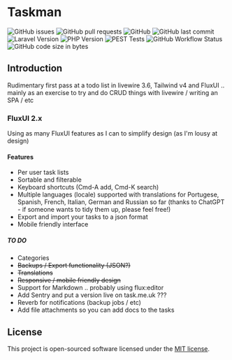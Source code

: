 # Taskman

![GitHub issues](https://img.shields.io/github/issues/jpmorby/taskman) ![GitHub pull requests](https://img.shields.io/github/issues-pr/jpmorby/taskman) ![GitHub](https://img.shields.io/github/license/jpmorby/taskman) ![GitHub last commit](https://img.shields.io/github/last-commit/jpmorby/taskman) ![Laravel Version](https://img.shields.io/badge/Laravel-11.x-green) ![PHP Version](https://img.shields.io/badge/PHP-8.2%2B-blue) ![PEST Tests](https://github.com/jpmorby/taskman/actions/workflows/tests.yml/badge.svg)
![GitHub Workflow Status](https://img.shields.io/github/actions/workflow/status/jpmorby/taskman/tests.yml?branch=main)  ![GitHub code size in bytes](https://img.shields.io/github/languages/code-size/jpmorby/taskman)

## Introduction

Rudimentary first pass at a todo list in livewire 3.6, Tailwind v4 and FluxUI .. mainly as an exercise to try and do CRUD things with livewire / writing an SPA / etc

### FluxUI 2.x

Using as many FluxUI features as I can to simplify design (as I'm lousy at design)

#### Features

- Per user task lists
- Sortable and filterable
- Keyboard shortcuts (Cmd-A add, Cmd-K search)
- Multiple languages (locale) supported with translations for Portugese, Spanish, French, Italian, German and Russian so far (thanks to ChatGPT - if someone wants to tidy them up, please feel free!)
- Export and import your tasks to a json format
- Mobile friendly interface

##### TO DO

- Categories
- ~~Backups / Export functionality (JSON?)~~
- ~~Translations~~
- ~~Responsive / mobile friendly design~~
- Support for Markdown .. probably using flux:editor
- Add Sentry and put a version live on task.me.uk ???
- Reverb for notifications (backup jobs / etc)
- Add file attachments so you can add docs to the tasks

## License

This project is open-sourced software licensed under the [MIT license](LICENSE).
